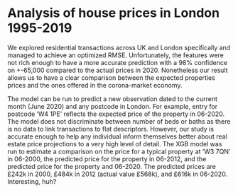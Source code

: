 # Analysis of house prices in London 1995-2019

We explored residential transactions across UK and London specifically and managed to achieve an optimized RMSE. Unfortunately, the features were not rich enough to have a more accurate prediction with a 98% confidence on +-65,000 compared to the actual prices in 2020. Nonetheless our result allows us to have a clear comparison between the expected properties prices and the ones offered in the corona-market economy. 

The model can be run to predict a new observation dated to the current month (June 2020) and any postcode in London. For example, entry for postcode ‘W4 1PE’ reflects the expected price of the property in 06-2020. The model does not discriminate between number of beds or baths as there is no data to link transactions to flat descriptors. However, our study is accurate enough to help any individual inform themselves better about real estate price projections to a very high level of detail. The XGB model was run to estimate a comparison on the price for a typical property at ‘W3 7QN’ in 06-2000, the predicted price for the property in 06-2012, and the predicted price for the property and 06-2020. The predicted prices are £242k in 2000, £484k in 2012 (actual value £568k), and £616k in 06-2020. Interesting, huh?
